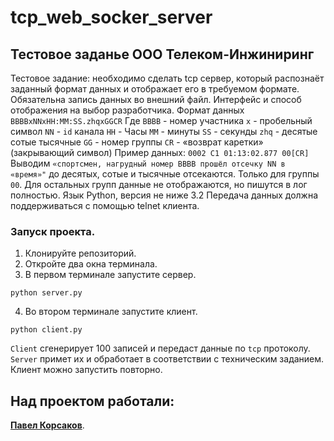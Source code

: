 # tcp_web_socker_server
## Тестовое заданье ООО Телеком-Инжиниринг

Тестовое задание: необходимо сделать tcp сервер, который распознаёт заданный формат данных и отображает его в требуемом формате. Обязательна запись данных во внешний файл. Интерфейс и способ отображения на выбор разработчика. Формат данных `BBBBxNNxHH:MM:SS.zhqxGGCR` Где `BBBB` - номер участника `x` - пробельный символ `NN` - `id` канала `HH` - Часы `MM` - минуты `SS` - секунды `zhq` - десятые сотые тысячные `GG` - номер группы `CR` - «возврат каретки» (закрывающий символ) Пример данных: `0002 C1 01:13:02.877 00[CR]` Выводим `«спортсмен, нагрудный номер BBBB прошёл отсечку NN в «время»"` до десятых, сотые и тысячные отсекаются. Только для группы `00`. Для остальных групп данные не отображаются, но пишутся в лог полностью.
Язык Python, версия не ниже 3.2
Передача данных должна поддерживаться с помощью telnet клиента.

### Запуск проекта.

1. Клонируйте репозиторий.
2. Откройте два окна терминала.
3. В первом терминале запустите сервер.

``python server.py``

4. Во втором терминале запустите клиент.

``python client.py``

`Client` сгенерирует 100 записей и передаст данные по `tcp` протоколу. `Server` примет их и обработает в соответствии с техническим заданием.
Клиент можно запустить повторно.

## Над проектом работали:
**[Павел Корсаков](https://github.com/KorsakovPV)**.